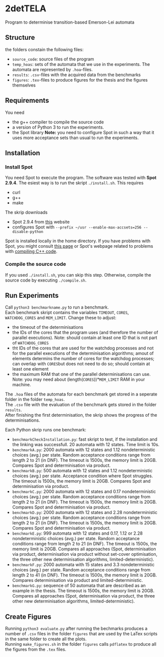 # 2detTELA
Program to determinise transition-based Emerson-Lei automata

## Structure  
the folders constain the following files:  
- `source_code`: source files of the program
- `temp_hoas`: sets of the automata that we use in the experiments. The automata are represented by `.hoa`-files.
- `results`: `.csv`-files with the acquired data from the benchmarks
- `figures`: `.tex`-files to produce figures for the thesis and the figures themselves 

## Requirements
You need 
- the g++ compiler to compile the source code 
- a version of Python 3 to run the experiments. 
- the Spot library **Note:** you need to configure Spot in such a way that it uses more acceptance sets than usual to run the experiments.

## Installation
### Install Spot 

You need Spot to execute the program. The software was tested with **Spot 2.9.4**. The esiest way is to run the skript `./install.sh`. This requires
- curl
- g++ 
- make  

The skrip downloads
- Spot 2.9.4 from [this](https://www.lrde.epita.fr/dload/spot/) website
- configures Spot with `--prefix ~/usr --enable-max-accsets=256 --disable-python`

Spot is installed locally in the home directory. If you have problems with Spot, you might consult [this page](https://spot.lrde.epita.fr/install.html) or Spot's webpage related to problems with [compiling C++ code](https://spot.lrde.epita.fr/compile.html).

### Compile the source code
If you used `./install.sh`, you can skip this step. Otherwise, compile the source code  by executing `./compile.sh`. 
## Run Experiments
Call `python3 benchmarkname.py` to run a benchmark.  
Each benchmark skript contains the variables `TIMEOUT`, `CORES`, `WATCHDOG_CORES` and `MEM_LIMIT`. Change these to adjust:
- the timeout of the determinisations 
- the IDs of the cores that the program uses (and therefore the number of parallel executions). Note: should contain at least one ID that is not part of `WATCHDOG_CORES`
- tht IDs of the cores that are used for the watchdog processes and not for the parallel executions of the determinisation algorithms; amout of elements determins the number of cores for the watchdog processes; can overlap with `CORES`but does not need to do so; should contain at least one element
- the maximum RAM that one of the parallel determinisations can use. Note: you may need about (length(`CORES`))*`MEM_LIMIT` RAM in your machine.




The `.hoa` files of the automata for each benchmark get stored in a seperate folder in the folder `temp_hoas`.  
The `.csv` file with the evaluation of the benchmark gets stored in the folder `results`.  
After finishing the first determinisation, the skrip shows the progress of the determinisations.  

Each Python skrip runs one benchmark:
- `benchmarkCheckInstallation.py`: fast skript to test, if the installation and the linking was successfull. 20 automata with 12 states. Time limit is 10s.
- `benchmarkA.py`: 2000 automata with 12 states and 1.12 nondeterministic choices (avg.) per state. Random acceptance conditions range from length 2 to 21 (in DNF). The timeout is 1500s, the memory limit is 20GB. Compares Spot and determinisation via product.  
- `benchmarkB.py`: 500 automata with 12 states and 1.12 nondeterministic choices (avg.) per state. Acceptance condition where Spot struggles. The timeout is 1500s, the memory limit is 20GB. Compares Spot and determinisation via product.
- `benchmarkC.py`: 2000 automata with 12 states and 0.17 nondeterministic choices (avg.) per state. Random acceptance conditions range from length 2 to 21 (in DNF). The timeout is 1500s, the memory limit is 20GB. Compares Spot and determinisation via product.
- `benchmarkD.py`: 2000 automata with 12 states and 2.28 nondeterministic choices (avg.) per state. Random acceptance conditions range from length 2 to 21 (in DNF). The timeout is 1500s, the memory limit is 20GB. Compares Spot and determinisation via product.
- `benchmarkE.py`: 999 automata with 12 states and 0.17, 1.12 or 2.28 nondeterministic choices (avg.) per state. Random acceptance conditions range from length 2 to 21 (in DNF). The timeout is 1500s, the memory limit is 20GB. Compares all approaches (Spot, determinisation via product, determinisation via product without set-cover optimisation, the three other new determinisation algorithms, limited-deterministic).
- `benchmarkF.py`: 2000 automata with 15 states and 3.3 nondeterministic choices (avg.) per state. Random acceptance conditions range from length 2 to 41 (in DNF). The timeout is 1500s, the memory limit is 20GB. Compares determinisation via product and limited-deterministic.
- `benchmarkG.py`: sequence of 50 automata that are described as an example in the thesis. The timeout is 1500s, the memory limit is 20GB. Compares all approaches (Spot, determinisation via product, the three other new determinisation algorithms, limited-deterministic).


## Create Figures
Running `python3 evaluate.py` after running the bechmarks produces a number of `.csv` files in the folder `figures` that are used by the LaTex scripts in the same folder to create all the plots.  
Running `make_figures.sh` in the folder `figures` calls `pdflatex` to produce all the figures from the `.tex` files.
